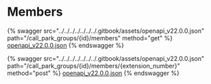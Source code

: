 # Members

{% swagger src="../../../../../../../.gitbook/assets/openapi_v22.0.0.json" path="/call_park_groups/{id}/members" method="get" %}
[openapi_v22.0.0.json](../../../../../../../.gitbook/assets/openapi_v22.0.0.json)
{% endswagger %}

{% swagger src="../../../../../../../.gitbook/assets/openapi_v22.0.0.json" path="/call_park_groups/{id}/members/{extension_number}" method="post" %}
[openapi_v22.0.0.json](../../../../../../../.gitbook/assets/openapi_v22.0.0.json)
{% endswagger %}
